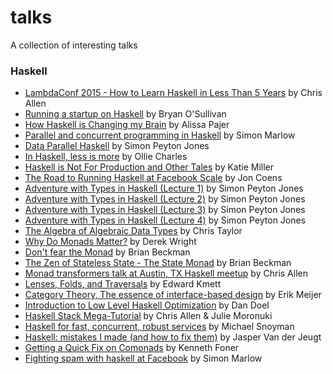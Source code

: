 # talks
A collection of interesting talks

### Haskell
- [LambdaConf 2015 - How to Learn Haskell in Less Than 5 Years](https://www.youtube.com/watch?v=Bg9ccYzMbxc) by Chris Allen
- [Running a startup on Haskell](https://www.youtube.com/watch?v=ZR3Jirqk6W8) by Bryan O'Sullivan
- [How Haskell is Changing my Brain](https://vimeo.com/96639840) by Alissa Pajer
- [Parallel and concurrent programming in Haskell](https://www.youtube.com/watch?v=lqG3mURwUxo) by Simon Marlow
- [Data Parallel Haskell](https://www.youtube.com/watch?v=NWSZ4c9yqW8) by Simon Peyton Jones
- [In Haskell, less is more](https://www.youtube.com/watch?v=NHRIV7UNiPU) by Ollie Charles
- [Haskell is Not For Production and Other Tales](https://www.youtube.com/watch?v=mlTO510zO78) by Katie Miller
- [The Road to Running Haskell at Facebook Scale](https://www.youtube.com/watch?v=sl2zo7tzrO8) by Jon Coens
- [Adventure with Types in Haskell (Lecture 1)](https://www.youtube.com/watch?v=6COvD8oynmI) by Simon Peyton Jones
- [Adventure with Types in Haskell (Lecture 2)](https://www.youtube.com/watch?v=brE_dyedGm0) by Simon Peyton Jones
- [Adventure with Types in Haskell (Lecture 3)](https://www.youtube.com/watch?v=2IZQx7WNOMs) by Simon Peyton Jones
- [Adventure with Types in Haskell (Lecture 4)](https://www.youtube.com/watch?v=XtogTwzcGcM) by Simon Peyton Jones
- [The Algebra of Algebraic Data Types](https://www.youtube.com/watch?v=YScIPA8RbVE) by Chris Taylor
- [Why Do Monads Matter?](https://www.youtube.com/watch?v=3q8xYFDYLeI) by Derek Wright
- [Don't fear the Monad](https://www.youtube.com/watch?v=ZhuHCtR3xq8) by Brian Beckman
- [The Zen of Stateless State - The State Monad](https://www.youtube.com/watch?v=XxzzJiXHOJs) by Brian Beckman
- [Monad transformers talk at Austin, TX Haskell meetup](https://www.youtube.com/watch?v=Go-RR_2I9CU) by Chris Allen
- [Lenses, Folds, and Traversals](https://www.youtube.com/watch?v=cefnmjtAolY) by Edward Kmett
- [Category Theory, The essence of interface-based design](https://www.youtube.com/watch?v=JMP6gI5mLHc) by Erik Meijer
- [Introduction to Low Level Haskell Optimization](https://www.youtube.com/watch?v=McFNkLPTOSY) by Dan Doel
- [Haskell Stack Mega-Tutorial](https://www.youtube.com/watch?v=sRonIB8ZStw) by Chris Allen & Julie Moronuki
- [Haskell for fast, concurrent, robust services](https://www.youtube.com/watch?v=6bkWvfI7QDQ) by Michael Snoyman
- [Haskell: mistakes I made (and how to fix them)](https://www.youtube.com/watch?v=S3WGPuqfBLg) by Jasper Van der Jeugt
- [Getting a Quick Fix on Comonads](https://www.youtube.com/watch?v=F7F-BzOB670) by Kenneth Foner
- [Fighting spam with haskell at Facebook](https://www.youtube.com/watch?v=IOEGfnjh92o) by Simon Marlow


